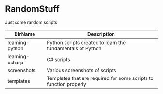 # RandomStuff
Just some random scripts   

DirName      | Description
------------- | -------------  
learning-python | Python scripts created to learn the fundamentals of Python  
learning-csharp | C# scripts  
screenshots | Various screenshots of scripts  
templates | Templates that are required for some scripts to function properly  
 






